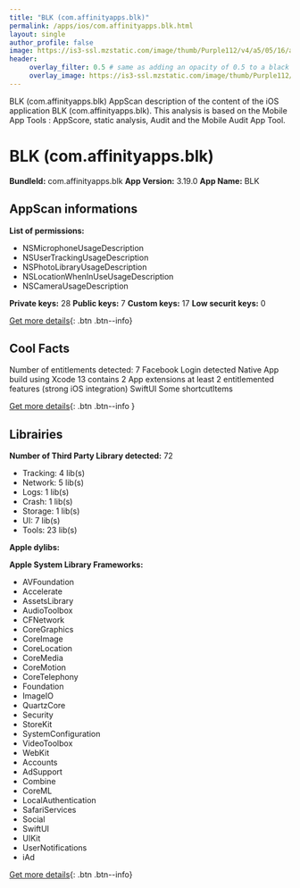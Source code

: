```yaml
---
title: "BLK (com.affinityapps.blk)"
permalink: /apps/ios/com.affinityapps.blk.html
layout: single
author_profile: false
image: https://is3-ssl.mzstatic.com/image/thumb/Purple112/v4/a5/05/16/a5051689-810e-2d85-a379-218073ff6817/AppIcon-0-0-1x_U007emarketing-0-5-0-85-220.png/512x512bb.jpg
header: 
     overlay_filter: 0.5 # same as adding an opacity of 0.5 to a black background
     overlay_image: https://is3-ssl.mzstatic.com/image/thumb/Purple112/v4/a5/05/16/a5051689-810e-2d85-a379-218073ff6817/AppIcon-0-0-1x_U007emarketing-0-5-0-85-220.png/512x512bb.jpg
---
```

BLK (com.affinityapps.blk) AppScan description of the content of the iOS application BLK (com.affinityapps.blk). This analysis is based on the Mobile App Tools : AppScore, static analysis, Audit and the Mobile Audit App Tool.

# BLK (com.affinityapps.blk)

**BundleId:** com.affinityapps.blk
**App Version:** 3.19.0
**App Name:** BLK


## AppScan informations 

**List of permissions:** 
- NSMicrophoneUsageDescription
- NSUserTrackingUsageDescription
- NSPhotoLibraryUsageDescription
- NSLocationWhenInUseUsageDescription
- NSCameraUsageDescription
  
  
**Private keys:** 28
**Public keys:** 7
**Custom keys:** 17
**Low securit keys:** 0
  
[Get more details](/pricing.html){: .btn .btn--info}

## Cool Facts

Number of entitlements detected: 7
Facebook Login detected
Native App
build using Xcode 13
contains 2 App extensions
at least 2 entitlemented features (strong iOS integration)
SwiftUI
Some shortcutItems 
  
[Get more details](/pricing.html){: .btn .btn--info }

## Librairies 
**Number of Third Party Library detected:** 72
- Tracking: 4 lib(s)
- Network: 5 lib(s)
- Logs: 1 lib(s)
- Crash: 1 lib(s)
- Storage: 1 lib(s)
- UI: 7 lib(s)
- Tools: 23 lib(s)


**Apple dylibs:**


**Apple System Library Frameworks:**
- AVFoundation
- Accelerate
- AssetsLibrary
- AudioToolbox
- CFNetwork
- CoreGraphics
- CoreImage
- CoreLocation
- CoreMedia
- CoreMotion
- CoreTelephony
- Foundation
- ImageIO
- QuartzCore
- Security
- StoreKit
- SystemConfiguration
- VideoToolbox
- WebKit
- Accounts
- AdSupport
- Combine
- CoreML
- LocalAuthentication
- SafariServices
- Social
- SwiftUI
- UIKit
- UserNotifications
- iAd


  
[Get more details](/pricing.html){: .btn .btn--info}

